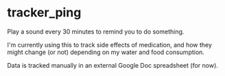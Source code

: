 # tracker_ping
Play a sound every 30 minutes to remind you to do something.

I'm currently using this to track side effects of medication, and how they might change (or not) depending on my water and food consumption.

Data is tracked manually in an external Google Doc spreadsheet (for now).
